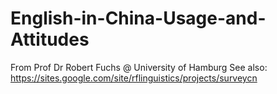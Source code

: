 # English-in-China-Usage-and-Attitudes
From Prof Dr Robert Fuchs @ University of Hamburg See also: https://sites.google.com/site/rflinguistics/projects/surveycn
